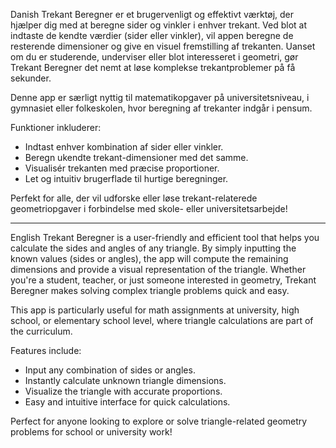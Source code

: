 Danish
Trekant Beregner er et brugervenligt og effektivt værktøj, der hjælper dig med at beregne sider og vinkler i enhver trekant. 
Ved blot at indtaste de kendte værdier (sider eller vinkler), vil appen beregne de resterende dimensioner og give en visuel fremstilling af trekanten. 
Uanset om du er studerende, underviser eller blot interesseret i geometri, gør Trekant Beregner det nemt at løse komplekse trekantproblemer på få sekunder.

Denne app er særligt nyttig til matematikopgaver på universitetsniveau, i gymnasiet eller folkeskolen, hvor beregning af trekanter indgår i pensum.

Funktioner inkluderer:
- Indtast enhver kombination af sider eller vinkler.
- Beregn ukendte trekant-dimensioner med det samme.
- Visualisér trekanten med præcise proportioner.
- Let og intuitiv brugerflade til hurtige beregninger.

Perfekt for alle, der vil udforske eller løse trekant-relaterede geometriopgaver i forbindelse med skole- eller universitetsarbejde!

-----------------------------------------------------------------------------------------------------------------------------------------------------------------------------
English
Trekant Beregner is a user-friendly and efficient tool that helps you calculate the sides and angles of any triangle. 
By simply inputting the known values (sides or angles), the app will compute the remaining dimensions and provide a visual representation of the triangle. 
Whether you're a student, teacher, or just someone interested in geometry, Trekant Beregner makes solving complex triangle problems quick and easy.

This app is particularly useful for math assignments at university, high school, or elementary school level, where triangle calculations are part of the curriculum.

Features include:
- Input any combination of sides or angles.
- Instantly calculate unknown triangle dimensions.
- Visualize the triangle with accurate proportions.
- Easy and intuitive interface for quick calculations.

Perfect for anyone looking to explore or solve triangle-related geometry problems for school or university work!
